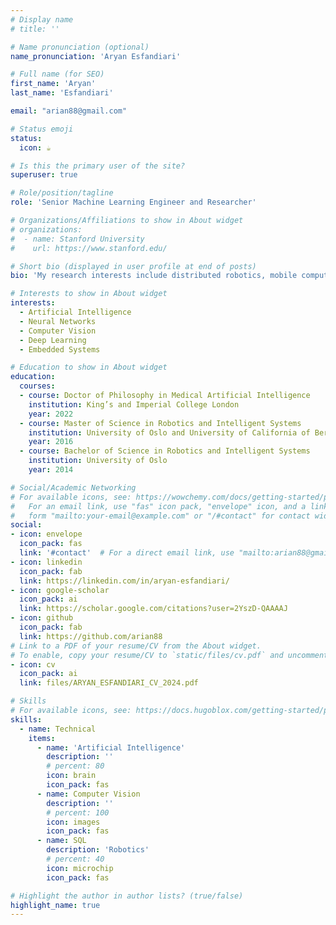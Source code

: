 ```yaml
---
# Display name
# title: ''

# Name pronunciation (optional)
name_pronunciation: 'Aryan Esfandiari'

# Full name (for SEO)
first_name: 'Aryan'
last_name: 'Esfandiari'

email: "arian88@gmail.com"

# Status emoji
status:
  icon: ☕️

# Is this the primary user of the site?
superuser: true

# Role/position/tagline
role: 'Senior Machine Learning Engineer and Researcher'

# Organizations/Affiliations to show in About widget
# organizations:
#  - name: Stanford University
#    url: https://www.stanford.edu/

# Short bio (displayed in user profile at end of posts)
bio: 'My research interests include distributed robotics, mobile computing and programmable matter.'

# Interests to show in About widget
interests:
  - Artificial Intelligence
  - Neural Networks
  - Computer Vision
  - Deep Learning
  - Embedded Systems

# Education to show in About widget
education:
  courses:
  - course: Doctor of Philosophy in Medical Artificial Intelligence
    institution: King’s and Imperial College London
    year: 2022
  - course: Master of Science in Robotics and Intelligent Systems
    institution: University of Oslo and University of California of Berkeley
    year: 2016
  - course: Bachelor of Science in Robotics and Intelligent Systems
    institution: University of Oslo
    year: 2014

# Social/Academic Networking
# For available icons, see: https://wowchemy.com/docs/getting-started/page-builder/#icons
#   For an email link, use "fas" icon pack, "envelope" icon, and a link in the
#   form "mailto:your-email@example.com" or "/#contact" for contact widget.
social:
- icon: envelope
  icon_pack: fas
  link: '#contact'  # For a direct email link, use "mailto:arian88@gmail.com".
- icon: linkedin
  icon_pack: fab
  link: https://linkedin.com/in/aryan-esfandiari/
- icon: google-scholar
  icon_pack: ai
  link: https://scholar.google.com/citations?user=2YszD-QAAAAJ
- icon: github
  icon_pack: fab
  link: https://github.com/arian88
# Link to a PDF of your resume/CV from the About widget.
# To enable, copy your resume/CV to `static/files/cv.pdf` and uncomment the lines below.
- icon: cv
  icon_pack: ai
  link: files/ARYAN_ESFANDIARI_CV_2024.pdf

# Skills
# For available icons, see: https://docs.hugoblox.com/getting-started/page-builder/#icons
skills:
  - name: Technical
    items:
      - name: 'Artificial Intelligence'
        description: ''
        # percent: 80
        icon: brain
        icon_pack: fas
      - name: Computer Vision
        description: ''
        # percent: 100
        icon: images
        icon_pack: fas
      - name: SQL
        description: 'Robotics'
        # percent: 40
        icon: microchip
        icon_pack: fas

# Highlight the author in author lists? (true/false)
highlight_name: true
---
```

